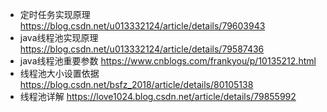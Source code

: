 - 定时任务实现原理 https://blog.csdn.net/u013332124/article/details/79603943
- java线程池实现原理 https://blog.csdn.net/u013332124/article/details/79587436
- java线程池重要参数 https://www.cnblogs.com/frankyou/p/10135212.html
- 线程池大小设置依据 https://blog.csdn.net/bsfz_2018/article/details/80105138
- 线程池详解 https://love1024.blog.csdn.net/article/details/79855992
